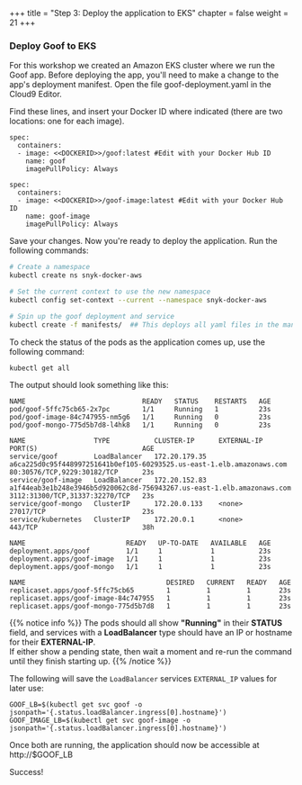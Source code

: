 +++
title = "Step 3: Deploy the application to EKS"
chapter = false
weight = 21
+++

### Deploy Goof to EKS

For this workshop we created an Amazon EKS cluster where we run the Goof app. Before deploying the app, you'll need to make a change to the app's deployment manifest. Open the file goof-deployment.yaml in the Cloud9 Editor.

Find these lines, and insert your Docker ID where indicated (there are two locations: one for each image).

```
spec:
  containers:
  - image: <<DOCKERID>>/goof:latest #Edit with your Docker Hub ID
    name: goof
    imagePullPolicy: Always
```
```
spec:
  containers:
  - image: <<DOCKERID>>/goof-image:latest #Edit with your Docker Hub ID
    name: goof-image
    imagePullPolicy: Always
```
Save your changes. Now you're ready to deploy the application. Run the following commands:

```sh
# Create a namespace
kubectl create ns snyk-docker-aws

# Set the current context to use the new namespace
kubectl config set-context --current --namespace snyk-docker-aws

# Spin up the goof deployment and service
kubectl create -f manifests/  ## This deploys all yaml files in the manifests directory
```

To check the status of the pods as the application comes up, use the following command:

```sh
kubectl get all
```
The output should look something like this:
```angular2html
NAME                             READY   STATUS    RESTARTS   AGE
pod/goof-5ffc75cb65-2x7pc        1/1     Running   1          23s
pod/goof-image-84c747955-nm5g6   1/1     Running   0          23s
pod/goof-mongo-775d5b7d8-l4hk8   1/1     Running   0          23s

NAME                 TYPE           CLUSTER-IP      EXTERNAL-IP                                                              PORT(S)                          AGE
service/goof         LoadBalancer   172.20.179.35   a6ca225d0c95f448997251641b0ef105-60293525.us-east-1.elb.amazonaws.com    80:30576/TCP,9229:30182/TCP      23s
service/goof-image   LoadBalancer   172.20.152.83   a1f44eab3e1b248e3946b5d920062c8d-756943267.us-east-1.elb.amazonaws.com   3112:31300/TCP,31337:32270/TCP   23s
service/goof-mongo   ClusterIP      172.20.0.133    <none>                                                                   27017/TCP                        23s
service/kubernetes   ClusterIP      172.20.0.1      <none>                                                                   443/TCP                          38h

NAME                         READY   UP-TO-DATE   AVAILABLE   AGE
deployment.apps/goof         1/1     1            1           23s
deployment.apps/goof-image   1/1     1            1           23s
deployment.apps/goof-mongo   1/1     1            1           23s

NAME                                   DESIRED   CURRENT   READY   AGE
replicaset.apps/goof-5ffc75cb65        1         1         1       23s
replicaset.apps/goof-image-84c747955   1         1         1       23s
replicaset.apps/goof-mongo-775d5b7d8   1         1         1       23s
```

{{% notice info %}}
The pods should all show **"Running"** in their **STATUS** field, and services with a **LoadBalancer** type should have an IP or hostname for their **EXTERNAL-IP**.
<br>If either show a pending state, then wait a moment and re-run the command until they finish starting up. 
{{% /notice %}}

The following will save the `LoadBalancer` services `EXTERNAL_IP` values for later use:
```
GOOF_LB=$(kubectl get svc goof -o jsonpath='{.status.loadBalancer.ingress[0].hostname}')
GOOF_IMAGE_LB=$(kubectl get svc goof-image -o jsonpath='{.status.loadBalancer.ingress[0].hostname}')
```

Once both are running, the application should now be accessible at http://$GOOF_LB 

Success!